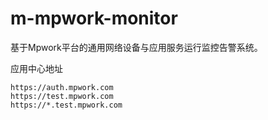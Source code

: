 # m-mpwork-monitor

基于Mpwork平台的通用网络设备与应用服务运行监控告警系统。

应用中心地址

```
https://auth.mpwork.com
https://test.mpwork.com
https://*.test.mpwork.com
```
